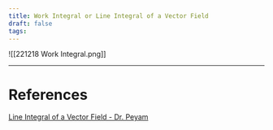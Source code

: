 ```yaml
---
title: Work Integral or Line Integral of a Vector Field
draft: false
tags:
---
```

   
![[221218 Work Integral.png]]





---
# References
[Line Integral of a Vector Field - Dr. Peyam](https://www.youtube.com/watch?v=G_anjEn6iX4)